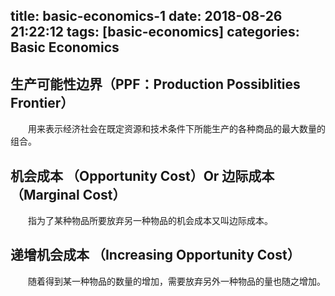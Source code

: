 title: basic-economics-1
date: 2018-08-26 21:22:12
tags: [basic-economics] 
categories: Basic Economics
---
## 生产可能性边界（PPF：Production Possiblities Frontier）
&emsp;&emsp;用来表示经济社会在既定资源和技术条件下所能生产的各种商品的最大数量的组合。    

## 机会成本 （Opportunity Cost）Or 边际成本 （Marginal Cost）
&emsp;&emsp;指为了某种物品所要放弃另一种物品的机会成本又叫边际成本。   

## 递增机会成本 （Increasing Opportunity Cost）
&emsp;&emsp;随着得到某一种物品的数量的增加，需要放弃另外一种物品的量也随之增加。    

